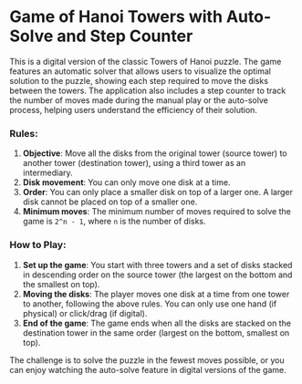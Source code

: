 # Game of Hanoi Towers with Auto-Solve and Step Counter

This is a digital version of the classic Towers of Hanoi puzzle. The game features an automatic solver that allows users to visualize the optimal solution to the puzzle, showing each step required to move the disks between the towers. The application also includes a step counter to track the number of moves made during the manual play or the auto-solve process, helping users understand the efficiency of their solution.

### Rules:
1. **Objective**: Move all the disks from the original tower (source tower) to another tower (destination tower), using a third tower as an intermediary.
2. **Disk movement**: You can only move one disk at a time.
3. **Order**: You can only place a smaller disk on top of a larger one. A larger disk cannot be placed on top of a smaller one.
4. **Minimum moves**: The minimum number of moves required to solve the game is `2^n - 1`, where `n` is the number of disks.

### How to Play:
1. **Set up the game**: You start with three towers and a set of disks stacked in descending order on the source tower (the largest on the bottom and the smallest on top).
2. **Moving the disks**: The player moves one disk at a time from one tower to another, following the above rules. You can only use one hand (if physical) or click/drag (if digital).
3. **End of the game**: The game ends when all the disks are stacked on the destination tower in the same order (largest on the bottom, smallest on top).

The challenge is to solve the puzzle in the fewest moves possible, or you can enjoy watching the auto-solve feature in digital versions of the game.